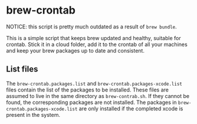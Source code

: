 brew-crontab
============

NOTICE: this script is pretty much outdated as a result of `brew bundle`.


This is a simple script that keeps brew updated and healthy, suitable for crontab. Stick it in a cloud folder, add it to the crontab of all your machines and keep your brew packages up to date and consistent.

List files
----------

The `brew-crontab.packages.list` and `brew-crontab.packages-xcode.list` files contain the list of the packages to be installed. These files are assumed to live in the same directory as `brew-contrab.sh`. If they cannot be found, the corresponding packages are not installed. The packages in `brew-crontab.packages-xcode.list` are only installed if the completed xcode is present in the system.
